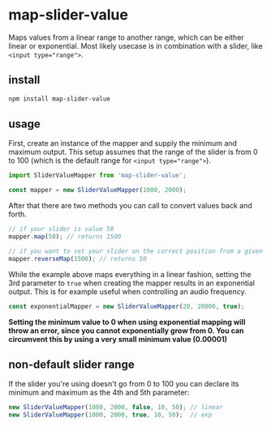 # map-slider-value

Maps values from a linear range to another range, which can be either linear or exponential. Most likely usecase is in combination with a slider, like `<input type="range">`.

## install
```sh
npm install map-slider-value
```

## usage

First, create an instance of the mapper and supply the minimum and maximum output. This setup assumes that the range of the slider is from 0 to 100 (which is the default range for `<input type="range">`).   
```typescript
import SliderValueMapper from 'map-slider-value';

const mapper = new SliderValueMapper(1000, 2000);
```

After that there are two methods you can call to convert values back and forth.
```typescript
// if your slider is value 50
mapper.map(50); // returns 1500

// if you want to set your slider on the correct position from a given value
mapper.reverseMap(1500); // returns 50
```

While the example above maps everything in a linear fashion, setting the 3rd parameter to `true` when creating the mapper results in an exponential output. This is for example useful when controlling an audio frequency.

```typescript
const exponentialMapper = new SliderValueMapper(20, 20000, true);
```

__Setting the minimum value to 0 when using exponential mapping will throw an error, since you cannot exponentially grow from 0. You can circumvent this by using a very small minimum value (0.00001)__

## non-default slider range
If the slider you're using doesn't go from 0 to 100 you can declare its minimum and maximum as the 4th and 5th parameter: 

```typescript
new SliderValueMapper(1000, 2000, false, 10, 50); // linear
new SliderValueMapper(1000, 2000, true, 10, 50);  // exp 
``` 
